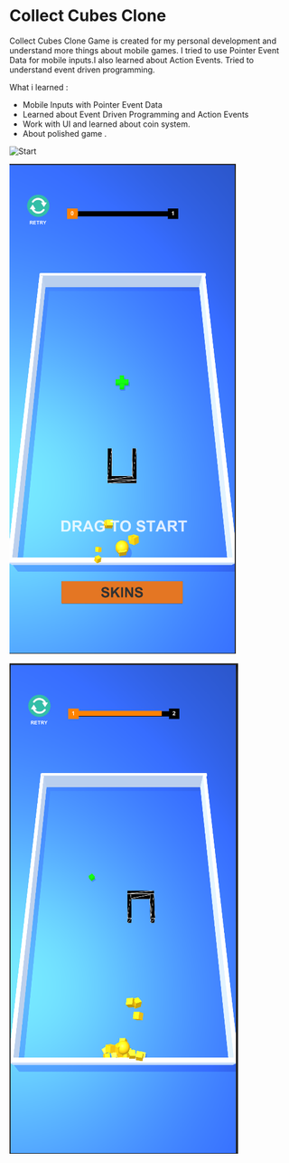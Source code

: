 # Collect Cubes Clone
Collect Cubes Clone Game is created for my personal development and understand more things about mobile games. I tried to use Pointer Event Data for mobile inputs.I also learned 
about Action Events. Tried to understand event driven programming.

What i learned : 

- Mobile Inputs with Pointer Event Data
- Learned about Event Driven Programming and Action Events
- Work with UI and learned about coin system.
- About polished game .


![Start](/Images/GamePlayGif.gif)


![Start](/Images/GameStartScreen.PNG)


![Start](/Images/InGameScreen.PNG)

